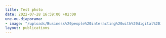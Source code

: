 ```yaml
---
title: Test photo
date: 2022-07-28 16:59:00 +02:00
une-ou-diaporama:
- image: "/uploads/Business%20people%20interacting%20with%20digital%20interfaces.PNG"
layout: publications
---
```


